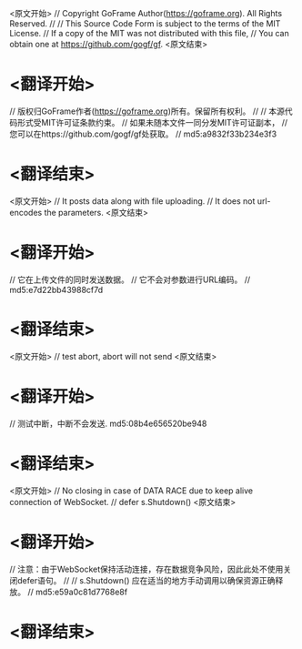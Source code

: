 
<原文开始>
// Copyright GoFrame Author(https://goframe.org). All Rights Reserved.
//
// This Source Code Form is subject to the terms of the MIT License.
// If a copy of the MIT was not distributed with this file,
// You can obtain one at https://github.com/gogf/gf.
<原文结束>

# <翻译开始>
// 版权归GoFrame作者(https://goframe.org)所有。保留所有权利。
//
// 本源代码形式受MIT许可证条款约束。
// 如果未随本文件一同分发MIT许可证副本，
// 您可以在https://github.com/gogf/gf处获取。
// md5:a9832f33b234e3f3
# <翻译结束>


<原文开始>
// It posts data along with file uploading.
// It does not url-encodes the parameters.
<原文结束>

# <翻译开始>
// 它在上传文件的同时发送数据。
// 它不会对参数进行URL编码。
// md5:e7d22bb43988cf7d
# <翻译结束>


<原文开始>
// test abort, abort will not send
<原文结束>

# <翻译开始>
// 测试中断，中断不会发送. md5:08b4e656520be948
# <翻译结束>


<原文开始>
	// No closing in case of DATA RACE due to keep alive connection of WebSocket.
	// defer s.Shutdown()
<原文结束>

# <翻译开始>
// 注意：由于WebSocket保持活动连接，存在数据竞争风险，因此此处不使用关闭defer语句。
// // s.Shutdown() 应在适当的地方手动调用以确保资源正确释放。
// md5:e59a0c81d7768e8f
# <翻译结束>

